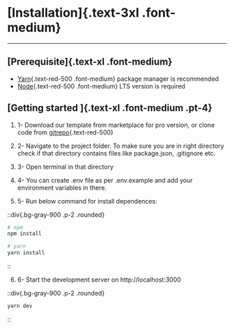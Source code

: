 <div class="space-y-4">

# [Installation]{.text-3xl .font-medium}

---

## [Prerequisite]{.text-xl .font-medium}

- [Yarn](https://yarnpkg.com/){.text-red-500 .font-medium} package manager is recommended
- [Node](https://pnpm.io/){.text-red-500 .font-medium} LTS version is required

## [Getting started ]{.text-xl .font-medium .pt-4}

1. 1- Download our template from marketplace for pro version, or clone code from [gitrepo](https://github.com/jotadevelopers/uno-admin){.text-red-500}

2. 2- Navigate to the project folder. To make sure you are in right directory check if that directory contains files like package.json, .gitignore etc.

3. 3- Open terminal in that directory

4. 4- You can create .env file as per .env.example and add your environment variables in there.

5. 5- Run below command for install dependences:

::div{.bg-gray-900 .p-2 .rounded}

```bash
# npm
npm install

# yarn
yarn install

```

::

6. 6- Start the development server on http://localhost:3000

::div{.bg-gray-900 .p-2 .rounded}

```bash
yarn dev
```

::

</div>
